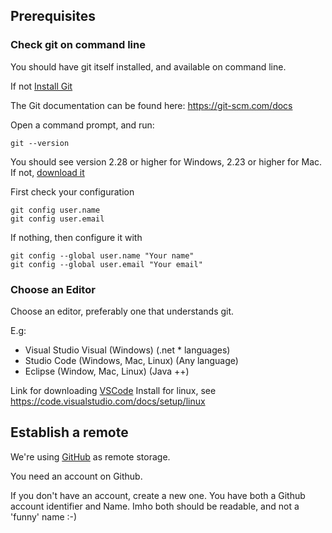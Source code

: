 ## Prerequisites

### Check git on command line

You should have git itself installed, and available on command line.

If not [Install Git](https://git-scm.com/downloads)

The Git documentation can be found here:  https://git-scm.com/docs


Open a command prompt, and run:
```
git --version
```
 You should see version 2.28 or higher for Windows, 2.23 or higher for Mac.
 If not, [download it](https://git-scm.com/downloads)

First check your configuration

```
git config user.name
git config user.email
```


If nothing, then configure it with

```
git config --global user.name "Your name"
git config --global user.email "Your email"
```

### Choose an Editor

Choose an editor, preferably one that understands git.

E.g:

* Visual Studio Visual (Windows) (.net * languages)
* Studio Code  (Windows, Mac, Linux) (Any language) 
* Eclipse (Window, Mac, Linux)  (Java ++)

Link for downloading [VSCode](https://code.visualstudio.com/download) 
Install for linux, see https://code.visualstudio.com/docs/setup/linux 


## Establish a remote

We're using [GitHub](https://github.com) as remote storage.

You need an account on Github.  

If you don't have an account, create a new one.  You have both a Github account identifier and Name.  Imho both should be readable, and not a 'funny' name :-)
